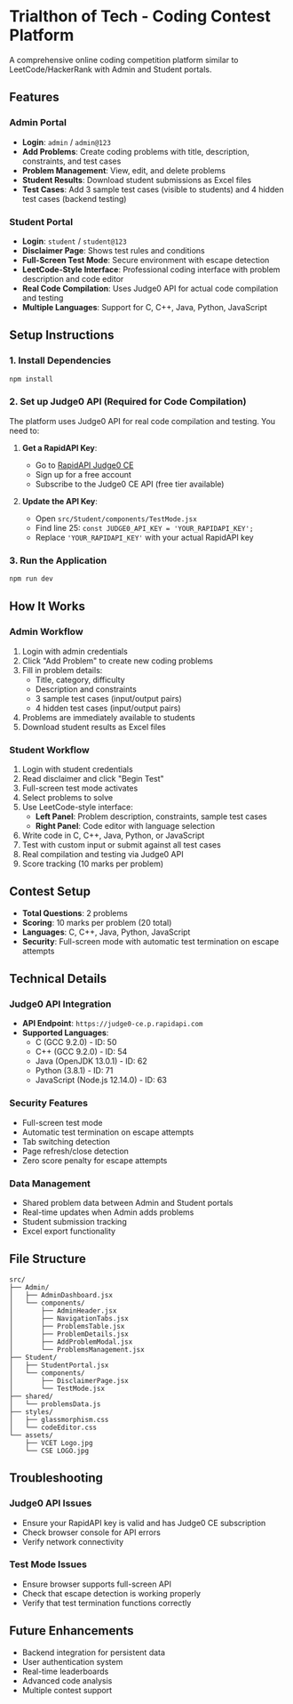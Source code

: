 # Trialthon of Tech - Coding Contest Platform

A comprehensive online coding competition platform similar to LeetCode/HackerRank with Admin and Student portals.

## Features

### Admin Portal
- **Login**: `admin` / `admin@123`
- **Add Problems**: Create coding problems with title, description, constraints, and test cases
- **Problem Management**: View, edit, and delete problems
- **Student Results**: Download student submissions as Excel files
- **Test Cases**: Add 3 sample test cases (visible to students) and 4 hidden test cases (backend testing)

### Student Portal
- **Login**: `student` / `student@123`
- **Disclaimer Page**: Shows test rules and conditions
- **Full-Screen Test Mode**: Secure environment with escape detection
- **LeetCode-Style Interface**: Professional coding interface with problem description and code editor
- **Real Code Compilation**: Uses Judge0 API for actual code compilation and testing
- **Multiple Languages**: Support for C, C++, Java, Python, JavaScript

## Setup Instructions

### 1. Install Dependencies
```bash
npm install
```

### 2. Set up Judge0 API (Required for Code Compilation)

The platform uses Judge0 API for real code compilation and testing. You need to:

1. **Get a RapidAPI Key**:
   - Go to [RapidAPI Judge0 CE](https://rapidapi.com/judge0-official/api/judge0-ce/)
   - Sign up for a free account
   - Subscribe to the Judge0 CE API (free tier available)

2. **Update the API Key**:
   - Open `src/Student/components/TestMode.jsx`
   - Find line 25: `const JUDGE0_API_KEY = 'YOUR_RAPIDAPI_KEY';`
   - Replace `'YOUR_RAPIDAPI_KEY'` with your actual RapidAPI key

### 3. Run the Application
```bash
npm run dev
```

## How It Works

### Admin Workflow
1. Login with admin credentials
2. Click "Add Problem" to create new coding problems
3. Fill in problem details:
   - Title, category, difficulty
   - Description and constraints
   - 3 sample test cases (input/output pairs)
   - 4 hidden test cases (input/output pairs)
4. Problems are immediately available to students
5. Download student results as Excel files

### Student Workflow
1. Login with student credentials
2. Read disclaimer and click "Begin Test"
3. Full-screen test mode activates
4. Select problems to solve
5. Use LeetCode-style interface:
   - **Left Panel**: Problem description, constraints, sample test cases
   - **Right Panel**: Code editor with language selection
6. Write code in C, C++, Java, Python, or JavaScript
7. Test with custom input or submit against all test cases
8. Real compilation and testing via Judge0 API
9. Score tracking (10 marks per problem)

## Contest Setup
- **Total Questions**: 2 problems
- **Scoring**: 10 marks per problem (20 total)
- **Languages**: C, C++, Java, Python, JavaScript
- **Security**: Full-screen mode with automatic test termination on escape attempts

## Technical Details

### Judge0 API Integration
- **API Endpoint**: `https://judge0-ce.p.rapidapi.com`
- **Supported Languages**:
  - C (GCC 9.2.0) - ID: 50
  - C++ (GCC 9.2.0) - ID: 54
  - Java (OpenJDK 13.0.1) - ID: 62
  - Python (3.8.1) - ID: 71
  - JavaScript (Node.js 12.14.0) - ID: 63

### Security Features
- Full-screen test mode
- Automatic test termination on escape attempts
- Tab switching detection
- Page refresh/close detection
- Zero score penalty for escape attempts

### Data Management
- Shared problem data between Admin and Student portals
- Real-time updates when Admin adds problems
- Student submission tracking
- Excel export functionality

## File Structure
```
src/
├── Admin/
│   ├── AdminDashboard.jsx
│   └── components/
│       ├── AdminHeader.jsx
│       ├── NavigationTabs.jsx
│       ├── ProblemsTable.jsx
│       ├── ProblemDetails.jsx
│       ├── AddProblemModal.jsx
│       └── ProblemsManagement.jsx
├── Student/
│   ├── StudentPortal.jsx
│   └── components/
│       ├── DisclaimerPage.jsx
│       └── TestMode.jsx
├── shared/
│   └── problemsData.js
├── styles/
│   ├── glassmorphism.css
│   └── codeEditor.css
└── assets/
    ├── VCET Logo.jpg
    └── CSE LOGO.jpg
```

## Troubleshooting

### Judge0 API Issues
- Ensure your RapidAPI key is valid and has Judge0 CE subscription
- Check browser console for API errors
- Verify network connectivity

### Test Mode Issues
- Ensure browser supports full-screen API
- Check that escape detection is working properly
- Verify that test termination functions correctly

## Future Enhancements
- Backend integration for persistent data
- User authentication system
- Real-time leaderboards
- Advanced code analysis
- Multiple contest support
